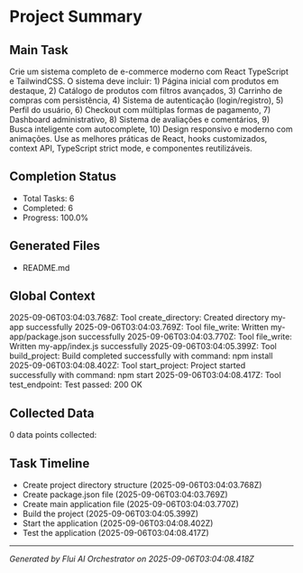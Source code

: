 # Project Summary

## Main Task
Crie um sistema completo de e-commerce moderno com React TypeScript e TailwindCSS. O sistema deve incluir: 1) Página inicial com produtos em destaque, 2) Catálogo de produtos com filtros avançados, 3) Carrinho de compras com persistência, 4) Sistema de autenticação (login/registro), 5) Perfil do usuário, 6) Checkout com múltiplas formas de pagamento, 7) Dashboard administrativo, 8) Sistema de avaliações e comentários, 9) Busca inteligente com autocomplete, 10) Design responsivo e moderno com animações. Use as melhores práticas de React, hooks customizados, context API, TypeScript strict mode, e componentes reutilizáveis.

## Completion Status
- Total Tasks: 6
- Completed: 6
- Progress: 100.0%

## Generated Files
- README.md

## Global Context

2025-09-06T03:04:03.768Z: Tool create_directory: Created directory my-app successfully
2025-09-06T03:04:03.769Z: Tool file_write: Written my-app/package.json successfully
2025-09-06T03:04:03.770Z: Tool file_write: Written my-app/index.js successfully
2025-09-06T03:04:05.399Z: Tool build_project: Build completed successfully with command: npm install
2025-09-06T03:04:08.402Z: Tool start_project: Project started successfully with command: npm start
2025-09-06T03:04:08.417Z: Tool test_endpoint: Test passed: 200 OK

## Collected Data
0 data points collected:


## Task Timeline
- Create project directory structure (2025-09-06T03:04:03.768Z)
- Create package.json file (2025-09-06T03:04:03.769Z)
- Create main application file (2025-09-06T03:04:03.770Z)
- Build the project (2025-09-06T03:04:05.399Z)
- Start the application (2025-09-06T03:04:08.402Z)
- Test the application (2025-09-06T03:04:08.417Z)

---
*Generated by Flui AI Orchestrator on 2025-09-06T03:04:08.418Z*
